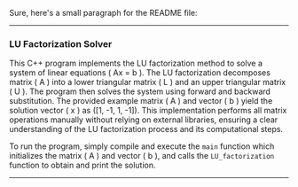 Sure, here's a small paragraph for the README file:

---

### LU Factorization Solver

This C++ program implements the LU factorization method to solve a system of linear equations \( Ax = b \). The LU factorization decomposes matrix \( A \) into a lower triangular matrix \( L \) and an upper triangular matrix \( U \). The program then solves the system using forward and backward substitution. The provided example matrix \( A \) and vector \( b \) yield the solution vector \( x \) as \([1, -1, 1, -1]\). This implementation performs all matrix operations manually without relying on external libraries, ensuring a clear understanding of the LU factorization process and its computational steps.

To run the program, simply compile and execute the `main` function which initializes the matrix \( A \) and vector \( b \), and calls the `LU_factorization` function to obtain and print the solution.

---